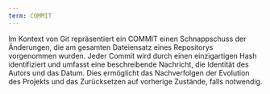 ```yaml
---
term: COMMIT
---
```


Im Kontext von Git repräsentiert ein COMMIT einen Schnappschuss der Änderungen, die am gesamten Dateiensatz eines Repositorys vorgenommen wurden. Jeder Commit wird durch einen einzigartigen Hash identifiziert und umfasst eine beschreibende Nachricht, die Identität des Autors und das Datum. Dies ermöglicht das Nachverfolgen der Evolution des Projekts und das Zurücksetzen auf vorherige Zustände, falls notwendig.